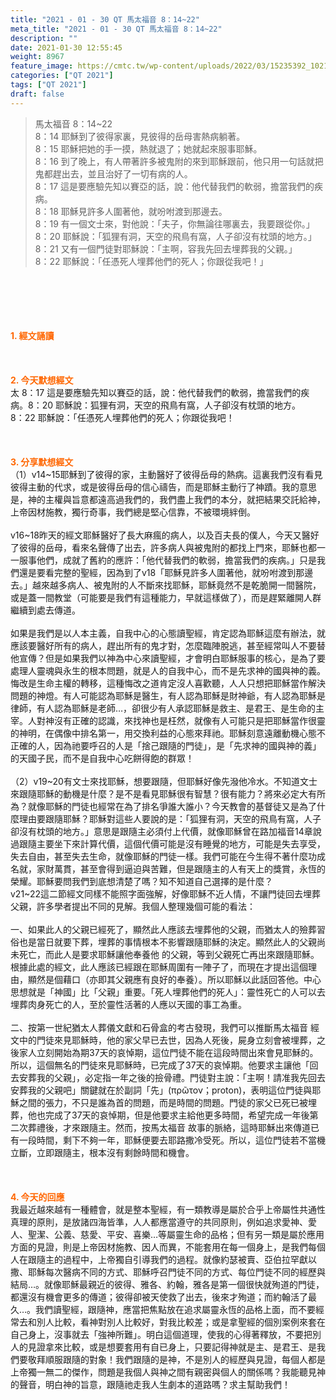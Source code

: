 ```yaml
---
title: "2021 - 01 - 30 QT 馬太福音 8：14~22"
meta_title: "2021 - 01 - 30 QT 馬太福音 8：14~22"
description: ""
date: 2021-01-30 12:55:45
weight: 8967
feature_image: https://cmtc.tw/wp-content/uploads/2022/03/15235392_10211799862337740_180693556567566654_o-1.webp
categories: ["QT 2021"]
tags: ["QT 2021"]
draft: false
---
```


<blockquote>馬太福音 8：14~22<br />
8：14 耶穌到了彼得家裏，見彼得的岳母害熱病躺著。<br />
8：15 耶穌把她的手一摸，熱就退了；她就起來服事耶穌。<br />
8：16 到了晚上，有人帶著許多被鬼附的來到耶穌跟前，他只用一句話就把鬼都趕出去，並且治好了一切有病的人。<br />
8：17 這是要應驗先知以賽亞的話，說：他代替我們的軟弱，擔當我們的疾病。<br />
8：18 耶穌見許多人圍著他，就吩咐渡到那邊去。<br />
8：19 有一個文士來，對他說：「夫子，你無論往哪裏去，我要跟從你。」<br />
8：20 耶穌說：「狐狸有洞，天空的飛鳥有窩，人子卻沒有枕頭的地方。」<br />
8：21 又有一個門徒對耶穌說：「主啊，容我先回去埋葬我的父親。」<br />
8：22 耶穌說：「任憑死人埋葬他們的死人；你跟從我吧！」</blockquote><br />
&nbsp;<br />
<br />
&nbsp;<br />
<br />
<span style="color: #ff6600;"><strong>1. </strong><strong>經文誦讀</strong></span><br />
<br />
<span style="color: #ff6600;"><strong> </strong></span><br />
<br />
<span style="color: #ff6600;"><strong>2. 今天默想</strong><strong>經文<br />
</strong></span>太 8：17 這是要應驗先知以賽亞的話，說：他代替我們的軟弱，擔當我們的疾病。8：20 耶穌說：狐狸有洞，天空的飛鳥有窩，人子卻沒有枕頭的地方。<br />
8：22 耶穌說：「任憑死人埋葬他們的死人；你跟從我吧！<br />
<br />
&nbsp;<br />
<br />
<span style="color: #ff6600;"><strong>3. 分享默想經文<br />
</strong></span>（1）v14~15耶穌到了彼得的家，主動醫好了彼得岳母的熱病。這裏我們沒有看見彼得主動的代求，或是彼得岳母的信心禱告，而是耶穌主動行了神蹟。我的意思是，神的主權與旨意都遠高過我們的，我們盡上我們的本分，就把結果交託給神，上帝因材施教，獨行奇事，我們總是堅心信靠，不被環境絆倒。<br />
<br />
v16~18昨天的經文耶穌醫好了長大麻瘋的病人，以及百夫長的僕人，今天又醫好了彼得的岳母，看來名聲傳了出去，許多病人與被鬼附的都找上門來，耶穌也都一一服事他們，成就了舊約的應許：「他代替我們的軟弱，擔當我們的疾病。」只是我們還是要看完整的聖經，因為到了v18「耶穌見許多人圍著他，就吩咐渡到那邊去。」越來越多病人、被鬼附的人不斷來找耶穌，耶穌竟然不是乾脆開一間醫院，或是蓋一間教堂（可能要是我們有這種能力，早就這樣做了），而是趕緊離開人群繼續到處去傳道。<br />
<br />
如果是我們是以人本主義，自我中心的心態讀聖經，肯定認為耶穌這麼有辦法，就應該要醫好所有的病人，趕出所有的鬼才對，怎麼臨陣脫逃，甚至經常叫人不要替他宣傳？但是如果我們以神為中心來讀聖經，才會明白耶穌服事的核心，是為了要處理人靈魂與永生的根本問題，就是人的自我中心，而不是先求神的國與神的義。悔改是生命主權的轉移，這種悔改之道肯定沒人喜歡聽，人人只想把耶穌當作解決問題的神燈。有人可能認為耶穌是醫生，有人認為耶穌是財神爺，有人認為耶穌是律師，有人認為耶穌是老師…，卻很少有人承認耶穌是救主、是君王、是生命的主宰。人對神沒有正確的認識，來找神也是枉然，就像有人可能只是把耶穌當作很靈的神明，在偶像中排名第一，用交換利益的心態來拜祂。耶穌刻意遠離動機心態不正確的人，因為祂要呼召的人是「捨己跟隨的門徒」，是「先求神的國與神的義」的天國子民，而不是自我中心吃餅得飽的群眾！<br />
<br />
（2）v19~20有文士來找耶穌，想要跟隨，但耶穌好像先潑他冷水。不知道文士來跟隨耶穌的動機是什麼？是不是看見耶穌很有智慧？很有能力？將來必定大有所為？就像耶穌的門徒也經常在為了排名爭誰大誰小？今天教會的基督徒又是為了什麼理由要跟隨耶穌？耶穌對這些人要說的是：「狐狸有洞，天空的飛鳥有窩，人子卻沒有枕頭的地方。」意思是跟隨主必須付上代價，就像耶穌曾在路加福音14章說過跟隨主要坐下來計算代價，這個代價可能是沒有睡覺的地方，可能是失去享受，失去自由，甚至失去生命，就像耶穌的門徒一樣。我們可能在今生得不著什麼功成名就，家財萬貫，甚至會得到逼迫與苦難，但是跟隨主的人有天上的獎賞，永恆的榮耀。耶穌要問我們到底想清楚了嗎？知不知道自己選擇的是什麼？<br />
v21~22這二節經文同樣不能照字面強解，好像耶穌不近人情，不讓門徒回去埋葬父親，許多學者提出不同的見解。我個人整理幾個可能的看法：<br />
<br />
一、如果此人的父親已經死了，顯然此人應該去埋葬他的父親，而猶太人的殮葬習俗也是當日就要下葬，埋葬的事情根本不影響跟隨耶穌的決定。顯然此人的父親尚未死亡，而此人是要求耶穌讓他奉養他 的父親，等到父親死亡再出來跟隨耶穌。根據此處的經文，此人應該已經跟在耶穌周圍有一陣子了，而現在才提出這個理由，顯然是個藉口（亦即其父親應有良好的奉養）。所以耶穌以此話回答他。中心思想就是「神國」比「父親」重要。「死人埋葬他們的死人」：靈性死亡的人可以去埋葬肉身死亡的人，至於靈性活著的人應以天國的事工為重。<br />
<br />
二、按第一世紀猶太人葬儀文獻和石骨盒的考古發現，我們可以推斷馬太福音 經文中的門徒來見耶穌時，他的家父早已去世，因為人死後，屍身立刻會被埋葬，之後家人立刻開始為期37天的哀悼期，這位門徒不能在這段時間出來會見耶穌的。所以，這個無名的門徒來見耶穌時，已完成了37天的哀悼期。他要求主讓他「回去安葬我的父親」，必定指一年之後的撿骨禮。門徒對主說：「主啊！請准我先回去安葬我的父親吧」關鍵就在於副詞「先」(πρῶτον；proton)，表明這位門徒與耶穌之間的張力，不只是誰為首的問題，而是時間的問題。門徒的家父已死已被埋葬，他也完成了37天的哀悼期，但是他要求主給他更多時間，希望完成一年後第二次葬禮後，才來跟隨主。然而，按馬太福音 故事的脈絡，這時耶穌出來傳道已有一段時間，剩下不夠一年，耶穌便要去耶路撒冷受死。所以，這位門徒若不當機立斷，立即跟隨主，根本沒有剩餘時間和機會。<br />
<br />
&nbsp;<br />
<br />
<span style="color: #ff6600;"><strong>4. 今天的回應<br />
</strong></span>我最近越來越有一種體會，就是整本聖經，有一類教導是屬於合乎上帝屬性共通性真理的原則，是放諸四海皆準，人人都應當遵守的共同原則，例如追求愛神、愛人、聖潔、公義、慈愛、平安、喜樂…等屬靈生命的品格；但有另一類是屬於應用方面的見證，則是上帝因材施教、因人而異，不能套用在每一個身上，是我們每個人在跟隨主的過程中，上帝獨自引導我們的過程。就像約瑟被賣、亞伯拉罕獻以撒、耶穌每次醫病不同的方式、耶穌呼召門徒不同的方式、每位門徒不同的經歷與結局…。就像耶穌最親近的彼得、雅各、約翰，雅各是第一個很快就殉道的門徒，都還沒有機會更多的傳道；彼得卻被天使救了出去，後來才殉道；而約翰活了最久…。我們讀聖經，跟隨神，應當把焦點放在追求屬靈永恆的品格上面，而不要經常去和別人比較，看神對別人比較好，對我比較差；或是拿聖經的個別案例來套在自己身上，沒事就去「強神所難」。明白這個道理，使我的心得著釋放，不要把別人的見證拿來比較，或是想要套用有自已身上，只要記得神就是主、是君王、是我們要敬拜順服跟隨的對象！我們跟隨的是神，不是別人的經歷與見證，每個人都是上帝獨一無二的傑作，問題是我個人與神之間有親密與個人的關係嗎？我能聽見神的聲音，明白神的旨意，跟隨祂走我人生劇本的道路嗎？求主幫助我們！<br />
<br />
&nbsp;
        